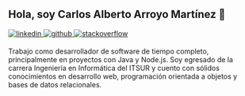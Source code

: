 ## Hola, soy Carlos Alberto Arroyo Martínez 👋  

<a href="https://linkedin.com/in/carlosarroyoam" target="_blank">
<img src=https://img.shields.io/badge/linkedin-%231E77B5.svg?&style=for-the-badge&logo=linkedin&logoColor=white alt=linkedin style="margin-bottom: 5px;" />
</a>
<a href="https://github.com/carlosarroyoam" target="_blank">
<img src=https://img.shields.io/badge/github-%2324292e.svg?&style=for-the-badge&logo=github&logoColor=white alt=github style="margin-bottom: 5px;" />
</a>
<a href="https://stackoverflow.com/users/carlos-alberto-arroyo-martínez" target="_blank">
<img src=https://img.shields.io/badge/stackoverflow-%23F28032.svg?&style=for-the-badge&logo=stackoverflow&logoColor=white alt=stackoverflow style="margin-bottom: 5px;" />
</a>  

<br/>

Trabajo como desarrollador de software de tiempo completo, principalmente en proyectos con Java y Node.js. Soy egresado de la carrera Ingeniería en Informática del ITSUR y cuento con sólidos conocimientos en desarrollo web, programación orientada a objetos y bases de datos relacionales.  
